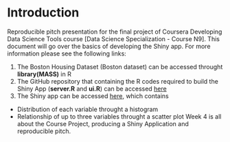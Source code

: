 # Introduction

Reproducible pitch presentation for the final project of Coursera Developing Data Science Tools course [Data Science Specialization - Course N9]. This document will go over the basics of developing the Shiny app. For more information please see the following links:

1. The Boston Housing Dataset (Boston dataset) can be accessed throught **library(MASS)** in R
3. The GitHub repository that containing the R codes required to build the Shiny App (**server.R** and **ui.R**) can be accessed [here](https://github.com/jgvelascoo/DevelopingDataProductsR)
2. The Shiny app can be accessed [here](https://jvelascoo.shinyapps.io/BostonDatasetApp/), which contains
  - Distribution of each variable throught a histogram
  - Relationship of up to three variables throught a scatter plot
Week 4 is all about the Course Project, producing a Shiny Application and reproducible pitch.